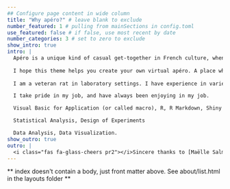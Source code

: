 ```yaml
---
## Configure page content in wide column
title: "Why apéro?" # leave blank to exclude
number_featured: 1 # pulling from mainSections in config.toml
use_featured: false # if false, use most recent by date
number_categories: 3 # set to zero to exclude
show_intro: true
intro: |
  Apéro is a unique kind of casual get-together in French culture, when you gather with friends and get to know each other better over some apéritifs, snacks, and anything in between. A good apéro is one where you'd happily spend a few hours just hanging out.
  
  I hope this theme helps you create your own virtual apéro. A place where you and your site's visitors enjoy spending time, and one that helps folks get to know you better. 
  
  I am a veteran rat in laboratory settings. I have experience in variety of instrumentation, LC-MS/MS, GC-MS/MS, GC-MS, ICP-OES, IC, Mercury analyzer, Gross Beta counter, Liquid Scintillation counter, and so on.

  I take pride in my job, and have always been enjoying in my job.

  Visual Basic for Application (or called macro), R, R Markdown, Shiny app, SQL, HTML, and css.

  Statistical Analysis, Design of Experiments

  Data Analysis, Data Visualization.
show_outro: true
outro: |
  <i class="fas fa-glass-cheers pr2"></i>Sincere thanks to [Maëlle Salmon](https://masalmon.eu/) for her help naming this Hugo theme!
---
```


** index doesn't contain a body, just front matter above.
See about/list.html in the layouts folder **